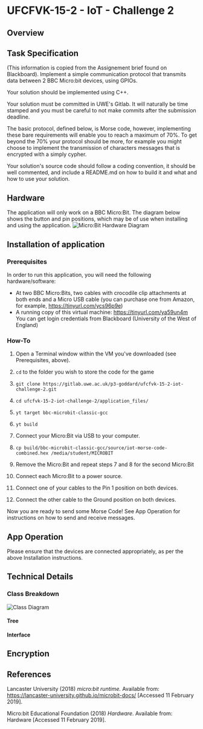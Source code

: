 # UFCFVK-15-2 - IoT - Challenge 2

## Overview


## Task Specification
(This information is copied from the Assignement brief found on Blackboard).
Implement a simple communication protocol that transmits data between 2 BBC Micro:bit
devices, using GPIOs.

Your solution should be implemented using C++.

Your solution must be committed in UWE's Gitlab. It will naturally be time stamped and you
must be careful to not make commits after the submission deadline.

The basic protocol, defined below, is Morse code, however, implementing these bare
requirements will enable you to reach a maximum of 70%. To get beyond the 70% your
protocol should be more, for example you might choose to implement the transmission of
characters messages that is encrypted with a simply cypher.

Your solution's source code should follow a coding convention, it should be well
commented, and include a README.md on how to build it and what and how to use your
solution.

## Hardware
The application will only work on a BBC Micro:Bit. The diagram below shows the button 
and pin positions, which may be of use when installing and using the application.
![Micro:Bit Hardware Diagram](https://tech.microbit.org/docs/hardware/assets/microbit-overview-1-5.png)

## Installation of application
### Prerequisites
In order to run this application, you will need the following hardware/software:
- At two BBC Micro:Bits, two cables with crocodile clip attachments at both ends and a Micro USB cable (you can purchase 
one from Amazon, for example, https://tinyurl.com/ycs96p9e)
- A running copy of this virtual machine: https://tinyurl.com/ya59un4m You can get login 
credentials from Blackboard (University of the West of England)

### How-To
1. Open a Terminal window within the VM you've downloaded (see Prerequisites, above).
2. `cd` to the folder you wish to store the code for the game
3. `git clone https://gitlab.uwe.ac.uk/p3-goddard/ufcfvk-15-2-iot-challenge-2.git`
4. `cd ufcfvk-15-2-iot-challenge-2/application_files/`
5. `yt target bbc-microbit-classic-gcc`
6. `yt build`
7. Connect your Micro:Bit via USB to your computer.
8. `cp build/bbc-microbit-classic-gcc/source/iot-morse-code-combined.hex /media/student/MICROBIT`
9. Remove the Micro:Bit and repeat steps 7 and 8 for the second Micro:Bit

10. Connect each Micro:Bit to a power source.
11. Connect one of your cables to the Pin 1 position on both devices.
12. Connect the other cable to the Ground position on both devices.

Now you are ready to send some Morse Code! See App Operation for instructions on how to send and receive messages.

## App Operation
Please ensure that the devices are connected appropriately, as per the above Installation instructions.


## Technical Details
### Class Breakdown
![Class Diagram](https://gitlab.uwe.ac.uk/p3-goddard/ufcfvk-15-2-iot-challenge-2/raw/master/class%20diagram/ClassDiagram.png)

#### Tree

#### Interface

## Encryption


## References

Lancaster University (2018) *micro:bit runtime.* Available from: https://lancaster-university.github.io/microbit-docs/ [Accessed 11 February 2019].

Micro:bit Educational Foundation (2018) *Hardware.* Available from: Hardware [Accessed 11 February 2019].
